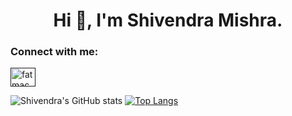 <h1 align="center">Hi 👋, I'm Shivendra Mishra.</h1>
<h3 align="center"></h3>


<h3 align="left">Connect with me:</h3>
<p align="left">
<a href="" target="blank"><img align="center" src="https://raw.githubusercontent.com/rahuldkjain/github-profile-readme-generator/master/src/images/icons/Social/linked-in-alt.svg" alt="fatmacetinn" height="30" width="40" /></a>
</p>

![Shivendra's GitHub stats](https://github-readme-stats.vercel.app/api?username=MishraShivendra&show_icons=true&theme=radical)
[![Top Langs](https://github-readme-stats.vercel.app/api/top-langs/?username=MishraShivendra&layout=compact&theme=radical)](https://github.com/MishraShivendra/github-readme-stats)

